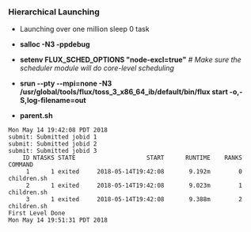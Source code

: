 ### Hierarchical Launching

- Launching over one million sleep 0 task

- **salloc -N3 -ppdebug** 

- **setenv FLUX_SCHED_OPTIONS "node-excl=true"** *# Make sure the scheduler module will do core-level scheduling*

- **srun --pty --mpi=none -N3 /usr/global/tools/flux/toss_3_x86_64_ib/default/bin/flux start -o,-S,log-filename=out**

- **parent.sh**

```
Mon May 14 19:42:08 PDT 2018
submit: Submitted jobid 1
submit: Submitted jobid 2
submit: Submitted jobid 3
    ID NTASKS STATE                    START      RUNTIME    RANKS COMMAND
     1      1 exited     2018-05-14T19:42:08       9.192m        0 children.sh
     2      1 exited     2018-05-14T19:42:08       9.023m        1 children.sh
     3      1 exited     2018-05-14T19:42:08       9.388m        2 children.sh
First Level Done
Mon May 14 19:51:31 PDT 2018
```
